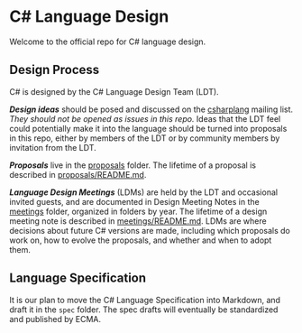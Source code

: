 # C# Language Design

Welcome to the official repo for C# language design.

## Design Process

C# is designed by the C# Language Design Team (LDT).

***Design ideas*** should be posed and discussed on the [csharplang](https://lists.dot.net/mailman/listinfo/csharplang) mailing list. *They should not be opened as issues in this repo.* Ideas that the LDT feel could potentially make it into the language should be turned into proposals in this repo, either by members of the LDT or by community members by invitation from the LDT.

***Proposals*** live in the [proposals](proposals) folder. The lifetime of a proposal is described in [proposals/README.md](proposals/README.md).

***Language Design Meetings*** (LDMs) are held by the LDT and occasional invited guests, and are documented in Design Meeting Notes in the [meetings](meetings) folder, organized in folders by year. The lifetime of a design meeting note is described in [meetings/README.md](meetings/README.md). LDMs are where decisions about future C# versions are made, including which proposals do work on, how to evolve the proposals, and whether and when to adopt them.

## Language Specification

It is our plan to move the C# Language Specification into Markdown, and draft it in the `spec` folder. The spec drafts will eventually be standardized and published by ECMA.
